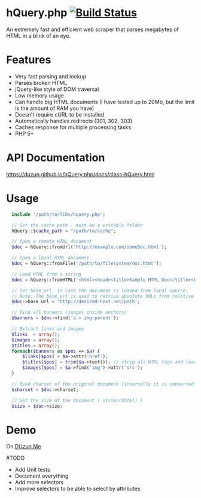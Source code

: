hQuery.php   [![Build Status](https://travis-ci.org/duzun/hQuery.php.svg?branch=master)](https://travis-ci.org/duzun/hQuery.php)
==========

An extremely fast and efficient web scraper that parses megabytes of HTML in a blink of an eye.


# Features

  - Very fast parsing and lookup  
  - Parses broken HTML
  - jQuery-like style of DOM traversal
  - Low memory usage
  - Can handle big HTML documents (I have tested up to 20Mb, but the limit is the amount of RAM you have)
  - Doesn't require cURL to be installed
  - Automatically handles redirects (301, 302, 303)
  - Caches response for multiple processing tasks
  - PHP 5+
  
# API Documentation
  https://duzun.github.io/hQuery.php/docs/class-hQuery.html
  
# Usage
  ```php
    include '/path/to/libs/hquery.php';
  
    // Set the cache path - must be a writable folder
    hQuery::$cache_path = "/path/to/cache";

    // Open a remote HTML document
    $doc = hQuery::fromUrl('http://example.com/someDoc.html');
  
    // Open a local HTML document
    $doc = hQuery::fromFile('/path/to/filesystem/doc.html');
  
    // Load HTML from a string
    $doc = hQuery::fromHTML('<html><head><title>Sample HTML Doc</title><body>Contents...</body></html>');
  
    // Set base_url, in case the document is loaded from local source.
    // Note: The base_url is used to retrive absolute URLs from relative ones
    $doc->base_url = 'http://desired-host.net/path';
  
    // Find all banners (images inside anchors)
    $banners = $doc->find('a > img:parent');
  
    // Extract links and images
    $links  = array();
    $images = array();
    $titles = array();
    foreach($banners as $pos => $a) {
        $links[$pos] = $a->attr('href');
        $titles[$pos] = trim($a->text()); // strip all HTML tags and leave just text
        $images[$pos] = $a->find('img')->attr('src');
    }
  
    // Read charset of the original document (internally it is converted to UTF-8)
    $charset = $doc->charset;
  
    // Get the size of the document ( strlen($html) )
    $size = $doc->size;
  ```
  
# Demo
  On [DUzun.Me](https://duzun.me/playground/hquery#sel=%20a%20%3E%20img%3Aparent&url=https%3A%2F%2Fgithub.com%2Fduzun)
  
#TODO

  - Add Unit tests
  - Document everything
  - Add more selectors
  - Improve selectors to be able to select by attributes

